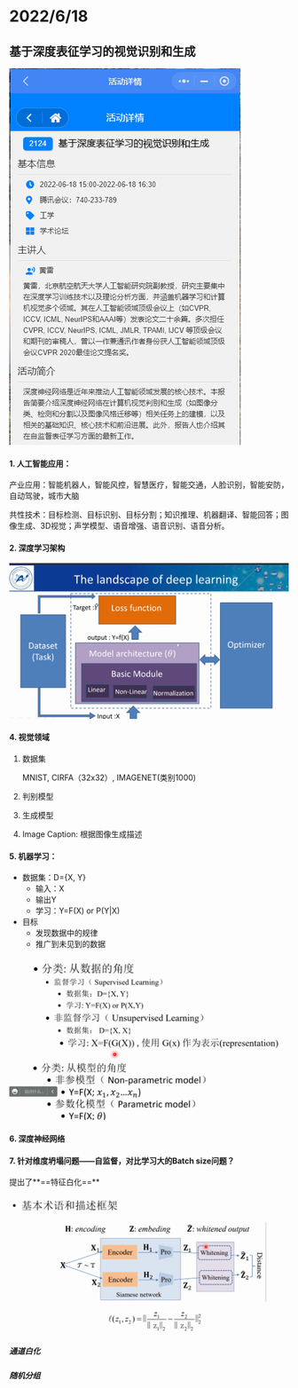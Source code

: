 # 2022/6/18

## 基于深度表征学习的视觉识别和生成

![image-20220618144326017](2022618基于深度表征学习的视觉识别和生成.assets/image-20220618144326017.png)

#### 1. 人工智能应用：

产业应用：智能机器人，智能风控，智慧医疗，智能交通，人脸识别，智能安防，自动驾驶，城市大脑

共性技术：目标检测、目标识别、目标分割；知识推理、机器翻译、智能回答；图像生成、3D视觉；声学模型、语音增强、语音识别、语音分析。

#### 2. 深度学习架构

![image-20220618151303432](2022618基于深度表征学习的视觉识别和生成.assets/image-20220618151303432.png)

#### 4. 视觉领域

1. 数据集

   MNIST, CIRFA（32x32）, IMAGENET(类别1000)

2. 判别模型

3. 生成模型

   

4. Image Caption: 根据图像生成描述

#### 5. 机器学习：

- 数据集：D={X, Y}
  - 输入：X
  - 输出Y
  - 学习：Y=F(X) or P(Y|X)
- 目标
  - 发现数据中的规律
  - 推广到未见到的数据

![image-20220618153357839](2022618基于深度表征学习的视觉识别和生成.assets/image-20220618153357839.png)



#### 6. 深度神经网络

#### 7. 针对维度坍塌问题——自监督，对比学习大的Batch size问题？

提出了**==特征白化==**

![image-20220618161043015](2022618基于深度表征学习的视觉识别和生成.assets/image-20220618161043015.png)

##### 通道白化

##### 随机分组